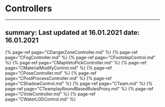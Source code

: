 # Controllers
---
summary: Last updated at 16.01.2021
date: 16.01.2021
---


{% page-ref page="CDangerZoneController.md" %}
{% page-ref page="CFogController.md" %}
{% page-ref page="CFootstepControl.md" %}
{% page-ref page="CMapVetoPickController.md" %}
{% page-ref page="CMaterialModifyControl.md" %}
{% page-ref page="CPoseController.md" %}
{% page-ref page="CPostProcessController.md" %}
{% page-ref page="CShadowControl.md" %}
{% page-ref page="CTeam.md" %}
{% page-ref page="CTeamplayRoundBasedRulesProxy.md" %}
{% page-ref page="CVoteController.md" %}
{% page-ref page="CWaterLODControl.md" %}
